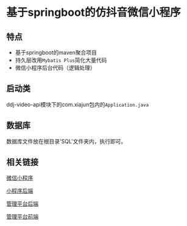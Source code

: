 # 基于springboot的仿抖音微信小程序

## 特点

- 基于springboot的maven聚合项目
- 持久层改用`Mybatis Plus`简化大量代码
- 微信小程序后台代码（逻辑处理）

## 启动类

ddj-video-api模块下的com.xiajun包内的`Application.java`



## 数据库

数据库文件放在根目录'SQL'文件夹内，执行即可。



## 相关链接

[微信小程序](https://github.com/JunXia0425/DDJ)

[小程序后端](https://github.com/JunXia0425/DDJ-Video)

[管理平台后端](https://github.com/JunXia0425/DDJ-Admin)

[管理平台前端](https://github.com/JunXia0425/VideoManage)

